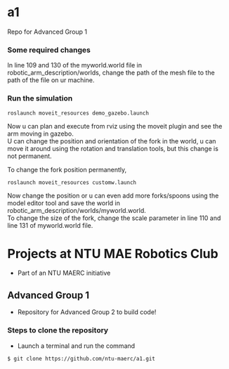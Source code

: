 # a1
Repo for Advanced Group 1  
### Some required changes  
In line 109 and 130 of the myworld.world file in robotic_arm_description/worlds, change the path of the mesh file to the path of the file on ur machine.
### Run the simulation  
```
roslaunch moveit_resources demo_gazebo.launch
  ```  
  Now u can plan and execute from rviz using the moveit plugin and see the arm moving in gazebo.  
  U can change the position and orientation of the fork in the world, u can move it around using the rotation and translation tools, but this change is not permanent.
  
To change the fork position permanently,  
```
roslaunch moveit_resources customw.launch
```
Now change the position or u can even add more forks/spoons using the model editor tool and save the world in robotic_arm_description/worlds/myworld.world.  
To change the size of the fork, change the scale parameter in line 110 and line 131 of myworld.world file.

# Projects at NTU MAE Robotics Club

* Part of an NTU MAERC initiative

## Advanced Group 1

* Repository for Advanced Group 2 to build code!

### Steps to clone the repository
* Launch a terminal and run the command  
```
$ git clone https://github.com/ntu-maerc/a1.git 
```